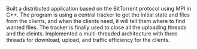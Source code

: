 Built a distributed application based on the BitTorrent protocol using MPI in C++.
The program is using a central tracker to get the initial state and files from the clients, and when the clients need, it will tell them where to find wanted files.
The tracker is finally used to close all the uploading threads and the cleints.
Implemented a multi-threaded architecture with three threads for download, upload, and traffic efficiency for the clients.
